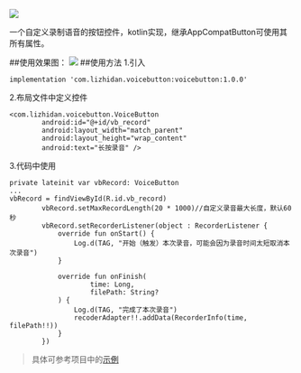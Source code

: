 ﻿![](https://upload-images.jianshu.io/upload_images/20262249-7fcb9c3a8b5a1c78.png?imageMogr2/auto-orient/strip%7CimageView2/2/w/1240)

一个自定义录制语音的按钮控件，kotlin实现，继承AppCompatButton可使用其所有属性。

##使用效果图：
![](https://upload-images.jianshu.io/upload_images/20262249-dddbe7911fb6e387.gif?imageMogr2/auto-orient/strip)
##使用方法
1.引入
```
implementation 'com.lizhidan.voicebutton:voicebutton:1.0.0'
```
2.布局文件中定义控件
```
<com.lizhidan.voicebutton.VoiceButton
        android:id="@+id/vb_record"
        android:layout_width="match_parent"
        android:layout_height="wrap_content"
        android:text="长按录音" />
```
3.代码中使用
```
private lateinit var vbRecord: VoiceButton
...
vbRecord = findViewById(R.id.vb_record)
        vbRecord.setMaxRecordLength(20 * 1000)//自定义录音最大长度，默认60秒
        vbRecord.setRecorderListener(object : RecorderListener {
            override fun onStart() {
                Log.d(TAG, "开始（触发）本次录音，可能会因为录音时间太短取消本次录音")
            }

            override fun onFinish(
                    time: Long,
                    filePath: String?
            ) {
                Log.d(TAG, "完成了本次录音")
                recoderAdapter!!.addData(RecorderInfo(time, filePath!!))
            }
        })
```
>具体可参考项目中的[示例](https://github.com/Yintianchou/VoiceButton/tree/master/app/src/main/java/com/lizhidan/voicebuttondemo)